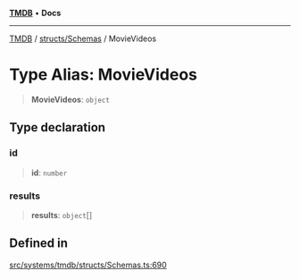 [**TMDB**](../../../README.md) • **Docs**

***

[TMDB](../../../README.md) / [structs/Schemas](../README.md) / MovieVideos

# Type Alias: MovieVideos

> **MovieVideos**: `object`

## Type declaration

### id

> **id**: `number`

### results

> **results**: `object`[]

## Defined in

[src/systems/tmdb/structs/Schemas.ts:690](https://github.com/Norviah/media-hub/blob/e3dc67aa1738d9ad44e6a4419ef7e26de86e1452/src/systems/tmdb/structs/Schemas.ts#L690)
